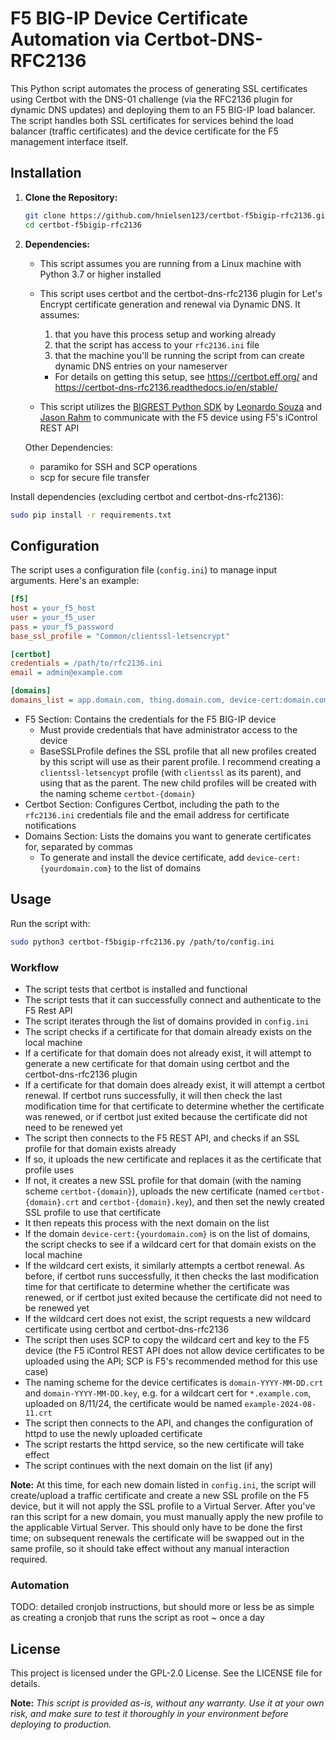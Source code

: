 # F5 BIG-IP Device Certificate Automation via Certbot-DNS-RFC2136 

This Python script automates the process of generating SSL certificates using Certbot with the DNS-01 challenge (via the RFC2136 plugin for dynamic DNS updates) and deploying them to an F5 BIG-IP load balancer. The script handles both SSL certificates for services behind the load balancer (traffic certificates) and the device certificate for the F5 management interface itself.

## Installation

1. **Clone the Repository:**

   ```bash
   git clone https://github.com/hnielsen123/certbot-f5bigip-rfc2136.git
   cd certbot-f5bigip-rfc2136
   ```

2. **Dependencies:**

    - This script assumes you are running from a Linux machine with Python 3.7 or higher installed

    - This script uses certbot and the certbot-dns-rfc2136 plugin for Let's Encrypt certificate generation and renewal via Dynamic DNS. It assumes: 
        1) that you have this process setup and working already 
        2) that the script has access to your `rfc2136.ini` file 
        3) that the machine you'll be running the script from can create dynamic DNS entries on your nameserver 
        - For details on getting this setup, see https://certbot.eff.org/ and https://certbot-dns-rfc2136.readthedocs.io/en/stable/

    - This script utilizes the [BIGREST Python SDK](https://github.com/f5-rahm/BIGREST/tree/master) by [Leonardo Souza](https://github.com/leonardobdes) and [Jason Rahm](https://github.com/f5-rahm) to communicate with the F5 device using F5's iControl REST API

    Other Dependencies: 
    - paramiko for SSH and SCP operations
    - scp for secure file transfer

Install dependencies (excluding certbot and certbot-dns-rfc2136):

```bash
sudo pip install -r requirements.txt
```

## Configuration

The script uses a configuration file (`config.ini`) to manage input arguments. Here's an example:

```ini
[f5]
host = your_f5_host
user = your_f5_user
pass = your_f5_password
base_ssl_profile = "Common/clientssl-letsencrypt"

[certbot]
credentials = /path/to/rfc2136.ini
email = admin@example.com

[domains]
domains_list = app.domain.com, thing.domain.com, device-cert:domain.com
```

- F5 Section: Contains the credentials for the F5 BIG-IP device 
    - Must provide credentials that have administrator access to the device 
    - BaseSSLProfile defines the SSL profile that all new profiles created by this script will use as their parent profile. I recommend creating a `clientssl-letsencypt` profile (with `clientssl` as its parent), and using that as the parent. The new child profiles will be created with the naming scheme `certbot-{domain}`  
- Certbot Section: Configures Certbot, including the path to the `rfc2136.ini` credentials file and the email address for certificate notifications
- Domains Section: Lists the domains you want to generate certificates for, separated by commas
    - To generate and install the device certificate, add `device-cert:{yourdomain.com}` to the list of domains 

## Usage

Run the script with:

```bash
sudo python3 certbot-f5bigip-rfc2136.py /path/to/config.ini
```


### Workflow

- The script tests that certbot is installed and functional
- The script tests that it can successfully connect and authenticate to the F5 Rest API
- The script iterates through the list of domains provided in `config.ini`
- The script checks if a certificate for that domain already exists on the local machine
- If a certificate for that domain does not already exist, it will attempt to generate a new certificate for that domain using certbot and the certbot-dns-rfc2136 plugin
- If a certificate for that domain does already exist, it will attempt a certbot renewal. If certbot runs successfully, it will then check the last modification time for that certificate to determine whether the certificate was renewed, or if certbot just exited because the certificate did not need to be renewed yet
- The script then connects to the F5 REST API, and checks if an SSL profile for that domain exists already
- If so, it uploads the new certificate and replaces it as the certificate that profile uses
- If not, it creates a new SSL profile for that domain (with the naming scheme `certbot-{domain}`), uploads the new certificate (named `certbot-{domain}.crt` and `certbot-{domain}.key`), and then set the newly created SSL profile to use that certificate
- It then repeats this process with the next domain on the list
- If the domain `device-cert:{yourdomain.com}` is on the list of domains, the script checks to see if a wildcard cert for that domain exists on the local machine
- If the wildcard cert exists, it similarly attempts a certbot renewal. As before, if certbot runs successfully, it then checks the last modification time for that certificate to determine whether the certificate was renewed, or if certbot just exited because the certificate did not need to be renewed yet
- If the wildcard cert does not exist, the script requests a new wildcard certificate using certbot and certbot-dns-rfc2136
- The script then uses SCP to copy the wildcard cert and key to the F5 device (the F5 iControl REST API does not allow device certificates to be uploaded using the API; SCP is F5's recommended method for this use case) 
- The naming scheme for the device certificates is `domain-YYYY-MM-DD.crt` and `domain-YYYY-MM-DD.key`, e.g. for a wildcart cert for `*.example.com`, uploaded on 8/11/24, the certificate would be named `example-2024-08-11.crt`
- The script then connects to the API, and changes the configuration of httpd to use the newly uploaded certificate
- The script restarts the httpd service, so the new certificate will take effect
- The script continues with the next domain on the list (if any)

**Note:** At this time, for each new domain listed in `config.ini`, the script will create/upload a traffic certificate and create a new SSL profile on the F5 device, but it will not apply the SSL profile to a Virtual Server. After you've ran this script for a new domain, you must manually apply the new profile to the applicable Virtual Server. This should only have to be done the first time; on subsequent renewals the certificate will be swapped out in the same profile, so it should take effect without any manual interaction required.  

### Automation

TODO: detailed cronjob instructions, but should more or less be as simple as creating a cronjob that runs the script as root ~ once a day

## License
This project is licensed under the GPL-2.0 License. See the LICENSE file for details.


**Note:** *This script is provided as-is, without any warranty. Use it at your own risk, and make sure to test it thoroughly in your environment before deploying to production.*

